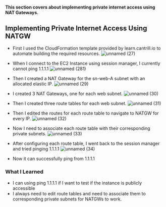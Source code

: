 #### This section covers about implementing private internet access using NAT Gateways.

## Implementing Private Internet Access Using NATGW
* First I used the CloudFormation template provided by learn.cantrill.io to automate building the required resources.
![unnamed (27)](https://github.com/yehjuneheo/AWS_HOL/assets/51499085/5d836c86-128b-4645-b6c8-592c42181312)

* When I connect to the EC2 Instance using session manager, I currently cannot ping 1.1.1.1
![unnamed (281)](https://github.com/yehjuneheo/AWS_HOL/assets/51499085/016627cb-00c5-4493-bc5e-6ebdfd13c557)

* Then I created a NAT Gateway for the sn-web-A subnet with an allocated elastic IP.
![unnamed (29)](https://github.com/yehjuneheo/AWS_HOL/assets/51499085/cbeddbb3-bc3f-4dd5-97e2-59a9901f085f)

* I created 3 NAT Gateways, one for each web subnet.
![unnamed (30)](https://github.com/yehjuneheo/AWS_HOL/assets/51499085/3aa0bedf-e01d-4337-8947-51e61e52279a)

* Then I created three route tables for each web subnet.
![unnamed (31)](https://github.com/yehjuneheo/AWS_HOL/assets/51499085/973823be-2ae1-431e-ae42-1781f0d81a5c)

* Then I edited the routes for each route table to navigate to NATGW for every IP.
![unnamed (32)](https://github.com/yehjuneheo/AWS_HOL/assets/51499085/7e5dd19c-e72a-45e9-879b-ee2e64e5a670)

* Now I need to associate each route table with their corresponding private subnets.
![unnamed (33)](https://github.com/yehjuneheo/AWS_HOL/assets/51499085/45cb0492-3b9f-43d1-a6ba-2215fd573968)

* After configuring each route table, I went back to the session manager and tried pinging 1.1.1.1
![unnamed (34)](https://github.com/yehjuneheo/AWS_HOL/assets/51499085/e549ce3e-15c0-40e4-a886-eb0834b6245e)
* Now it can successfully ping from 1.1.1.1

### What I Learned
* I can using ping 1.1.1.1 if I want to test if the instance is publicly accessible
* I always need to edit route tables and need to associate them to corresponding private subnets for NATGWs to work.
